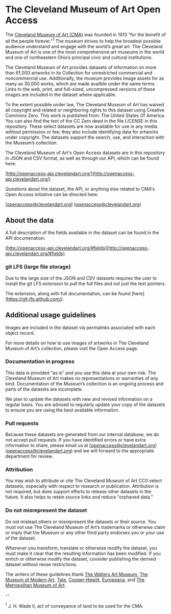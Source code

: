# The Cleveland Museum of Art Open Access  


The [Cleveland Museum of Art (CMA)](https://clevelandart.org) was founded in 1913 “for the benefit of all the people forever.”<sup>1</sup> The museum strives to help the broadest possible audience understand and engage with the world’s great art. The Cleveland Museum of Art is one of the most comprehensive art museums in the world and one of northeastern Ohio’s principal civic and cultural institutions.  

The Cleveland Museum of Art provides datasets of information on more than 61,000 artworks in its Collection for unrestricted commercial and noncommercial use. Additionally, the museum provides image assets for as many as 30,000 works, which are made availble under the same terms. Links to the web, print, and full-sized, uncompressed versions of these images are included in the dataset where applicable.

To the extent possible under law, The Cleveland Museum of Art has waived all copyright and related or neighboring rights to this dataset using Creative Commons Zero. This work is published from: The United States Of America. You can also find the text of the CC Zero deed in the file LICENSE in this repository. These select datasets are now available for use in any media without permission or fee; they also include identifying data for artworks under copyright. The datasets support the search, use, and interaction with the Museum’s collection.  

The Cleveland Museum of Art's Open Access datasets are in this repository in JSON and CSV format, as well as through our API, which can be found here: 

[http://openaccess-api.clevelandart.org/](http://openaccess-api.clevelandart.org/)

Questions about the dataset, the API, or anything else related to CMA's Open Access initiative can be directed here:

[openaccess@clevelandart.org] (openaccess@clevelandart.org)

## About the data

A full description of the fields available in the dataset can be found in the API documenation:

[http://openaccess-api.clevelandart.org/#fields](http://openaccess-api.clevelandart.org/#fields)

### git LFS (large file storage)

Due to the large size of the JSON and CSV datasets requires the user to install the git LFS extension to pull the full files and not just the text pointers.

The extension, along with full documentation, can be found [here] (https://git-lfs.github.com/).

## Additional usage guidelines  

Images are included in the dataset via permalinks associated with each object record.  

For more details on how to use images of artworks in The Cleveland Museum of Art’s collection, please visit the Open Access page.  

### Documentation in progress  

This data is provided “as is” and you use this data at your own risk. The Cleveland Museum of Art makes no representations or warranties of any kind. Documentation of the Museum’s collection is an ongoing process and parts of the datasets are incomplete.  

We plan to update the datasets with new and revised information on a regular basis. You are advised to regularly update your copy of the datasets to ensure you are using the best available information.  

### Pull requests  

Because these datasets are generated from our internal database, we do not accept pull requests. If you have identified errors or have extra information to share, please email us at [openaccess@clevelandart.org] (openaccess@clevelandart.org) and we will forward to the appropriate department for review.  

### Attribution  

You may wish to attribute or cite The Cleveland Museum of Art CC0 select datasets, especially with respect to research or publication. Attribution is not required, but does support efforts to release other datasets in the future. It also helps to retain source links and reduce “orphaned data.”   

### Do not misrepresent the dataset

Do not mislead others or misrepresent the datasets or their source. You must not use The Cleveland Museum of Art’s trademarks or otherwise claim or imply that the Museum or any other third party endorses you or your use of the dataset.  

Whenever you transform, translate or otherwise modify the dataset, you must make it clear that the resulting information has been modified. If you enrich or otherwise modify the dataset, consider publishing the derived dataset without reuse restrictions.  

The writers of these guidelines thank [The Walters Art Museum](https://thewalters.org/), [The Museum of Modern Art](https://www.moma.org/), [Tate](https://www.tate.org.uk/), [Cooper-Hewitt](https://www.cooperhewitt.org/), [Europeana](https://www.europeana.eu/portal/en), and [The Metropolitan Museum of Art](https://www.metmuseum.org/). 

--

<sup>1</sup> J. H. Wade II, act of conveyance of land to be used for the CMA.  

 
